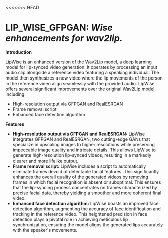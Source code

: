 <<<<<<< HEAD
# **LIP_WISE_GFPGAN**: *Wise enhancements for wav2lip.*

**Introduction**

LipWise is an enhanced version of the Wav2Lip model, a deep learning model for lip-synced video generation. It operates by processing an input audio clip alongside a reference video featuring a speaking individual. The model then synthesizes a new video where the lip movements of the person in the reference video align seamlessly with the provided audio. LipWise offers several significant improvements over the original Wav2Lip model, including:

* High-resolution output via GFPGAN and RealESRGAN
* Frame removal script
* Enhanced face detection algorithm

**Features**

* **High-resolution output via GFPGAN and RealESRGAN:** LipWise integrates GFPGAN and RealESRGAN, two cutting-edge GANs that specialize in upscaling images to higher resolutions while preserving impeccable image quality and intricate details. This allows LipWise to generate high-resolution lip-synced videos, resulting in a markedly clearer and more lifelike output.
* **Frame removal script:** LipWise includes a script to automatically eliminate frames devoid of detectable facial features. This significantly enhances the overall quality of the generated videos by removing frames in which facial recognition is absent or suboptimal. This ensures that the lip-syncing process concentrates on frames characterized by precise facial data, thereby yielding a smoother and more coherent final video.
* **Enhanced face detection algorithm:** LipWise boasts an improved face detection algorithm, augmenting the accuracy of face identification and tracking in the reference video. This heightened precision in face detection plays a pivotal role in achieving meticulous lip synchronization, ensuring the model aligns the generated lips accurately with the speaker's movements.